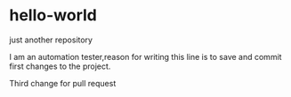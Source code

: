 # hello-world
just another repository

I am an automation tester,reason for writing this line is to save and commit first changes to the project.

Third change for pull request
